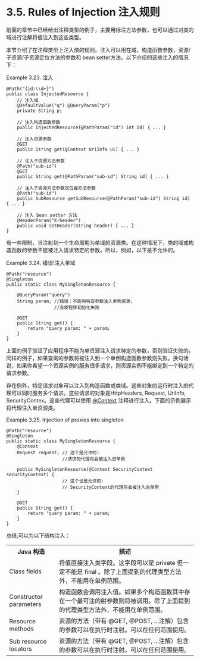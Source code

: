 3.5. Rules of Injection 注入规则
========================

前面的章节中已经给出注释类型的例子，主要用标注方法参数，也可以通过对类的域进行注解将值注入到这些类型。

本节介绍了在注释类型上注入值的规则。注入可以用在域，构造函数参数，资源/子资源/子资源定位方法的参数和 bean setter方法。以下介绍的这些注入的情况下：

Example 3.23. 注入
	
	@Path("{id:\\d+}")
	public class InjectedResource {
	    // 注入域
	    @DefaultValue("q") @QueryParam("p")
	    private String p;
	 
	    // 注入构造函数参数
	    public InjectedResource(@PathParam("id") int id) { ... }
	 
	    // 注入资源参数
	    @GET
	    public String get(@Context UriInfo ui) { ... }
	 
	    // 注入子资源方法参数
	    @Path("sub-id")
	    @GET
	    public String get(@PathParam("sub-id") String id) { ... }
	 
	    // 注入子资源方法参数定位器方法参数
	    @Path("sub-id")
	    public SubResource getSubResource(@PathParam("sub-id") String id) { ... }
	 
	    // 注入 bean setter 方法
	    @HeaderParam("X-header")
	    public void setHeader(String header) { ... }
	}

有一些限制，当注射到一个生命周期为单域的资源类。在这种情况下，类的域或构造函数的参数不能被注入请求特定的参数。所以，例如，以下是不允许的。

Example 3.24. 错误!注入单域

	@Path("resource")
	@Singleton
	public static class MySingletonResource {
	 
	    @QueryParam("query")
	    String param; //错误：不能将特定参数注入单例资源，
					  //会使程序初始化失败
	 
	    @GET
	    public String get() {
	        return "query param: " + param;
	    }
	}

上面的例子验证了应用程序不能为单资源注入请求特定的参数，否则验证失败的。同样的例子，如果查询的参数将被注入到一个单例构造函数参数则失败。换句话说，如果你希望一个资源实例的服务很多请求，则资源实例不能绑定到一个特定的请求参数。

存在例外，特定请求对象可以注入到构造函数或类域。这些对象的运行时注入的代理可以同时服务多个请求。这些请求的对象是HttpHeaders, Request, UriInfo, SecurityContex。这些代理可以使用 [@Context](http://jax-rs-spec.java.net/nonav/$%7Bjaxrs.api.version%7D/apidocs/javax/ws/rs/core/Context.html) 注释进行注入。下面的示例展示将代理注入单资源类。

Example 3.25. Injection of proxies into singleton

	@Path("resource")
	@Singleton
	public static class MySingletonResource {
	    @Context
	    Request request; // 这个是允许的: 
						 //请求的代理将会被注入进单例
	 
	    public MySingletonResource(@Context SecurityContext securityContext) {
						 // 这个也是允许的: 
						 // SecurityContext的代理将会被注入进单例
	    }
	 
	    @GET
	    public String get() {
	        return "query param: " + param;
	    }
	}

总结,可以为以下结构注入：

<table>
<tr>
<th>Java 构造</th>
<th>描述</th>
</tr>

<tr>
<td>Class fields</td>
<td>将值直接注入类字段。这字段可以是 private 但一定不能是 final 。除了上面提到的代理类型方法外，不能用在单例范围。</td>
</tr>
<tr>
<td>Constructor parameters</td>
<td>构造函数会调用注入值。如果多个构造函数其中存在一个最可注的射参数则将被调用。除了上面提到的代理类型方法外，不能用在单例范围。
</td>
</tr>
<tr>
<td>Resource methods</td>
<td>资源的方法（带有 @GET, @POST, ...注解）包含的参数可以在执行时注射。可以在任何范围使用。
</td>
</tr>
<tr>
<td>Sub resource locators</td>
<td>资源的方法（带有 @GET, @POST, ...注解）包含的参数可以在执行时注射。可以在任何范围使用。
</td>
</tr>
</table>
